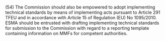 (54) The Commission should also be empowered to adopt implementing technical standards by means of implementing acts pursuant to Article 291 TFEU and in accordance with Article 15 of Regulation (EU) No 1095/2010. ESMA should be entrusted with drafting implementing technical standards for submission to the Commission with regard to a reporting template containing information on MMFs for competent authorities.